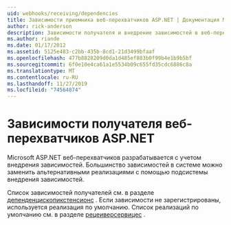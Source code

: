 ```yaml
---
uid: webhooks/receiving/dependencies
title: Зависимости приемника веб-перехватчиков ASP.NET | Документация Майкрософт
author: rick-anderson
description: Зависимости получателя и внедрение зависимостей в веб-перехватчики ASP.NET.
ms.author: riande
ms.date: 01/17/2012
ms.assetid: 5125e483-c2bb-435b-8cd1-21d3499bfaaf
ms.openlocfilehash: 477b8828209d0da1d485ef883b0f99b4e1b9b5bf
ms.sourcegitcommit: 6f0e10e4ca61a1e5534b09c655fd35cdc6886c8a
ms.translationtype: MT
ms.contentlocale: ru-RU
ms.lasthandoff: 11/27/2019
ms.locfileid: "74564874"
---
```

# <a name="aspnet-webhooks-receiver-dependencies"></a>Зависимости получателя веб-перехватчиков ASP.NET

Microsoft ASP.NET веб-перехватчиков разрабатывается с учетом внедрения зависимостей. Большинство зависимостей в системе можно заменить альтернативными реализациями с помощью подсистемы внедрения зависимостей.

Список зависимостей получателей см. в разделе [депенденцископикстенсионс](https://github.com/aspnet/aspnetWebHooks/blob/master/src/Microsoft.AspNet.WebHooks.Receivers/Extensions/DependencyScopeExtensions.cs) . Если зависимости не зарегистрированы, используется реализация по умолчанию. Список реализаций по умолчанию см. в разделе [рецеиверсервицес](https://github.com/aspnet/aspnetWebHooks/blob/master/src/Microsoft.AspNet.WebHooks.Receivers/Services/ReceiverServices.cs) .
